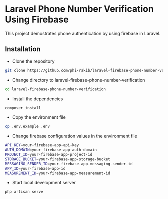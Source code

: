 # Laravel Phone Number Verification Using Firebase

This project demostrates phone authentication by using firebase in Laravel.

## Installation

- Clone the repository
```bash
git clone https://github.com/phi-rakib/laravel-firebase-phone-number-verification.git
```

- Change directory to  laravel-firebase-phone-number-verification
```bash
cd laravel-firebase-phone-number-verification
```

- Install the dependencies
```bash
composer install
```
- Copy the environment file
```bash
cp .env.example .env
```
- Change firebase configuration values in the environment file
```bash
API_KEY=your-firebase-app-api-key
AUTH_DOMAIN=your-firebase-app-auth-domain
PROJECT_ID=your-firebase-app-project-id
STORAGE_BUCKET=your-firebase-app-storage-bucket
MESSAGING_SENDER_ID=your-firebase-app-messaging-sender-id
APP_ID=your-firebase-app-id
MEASUREMENT_ID=your-firebase-app-measurement-id
```
- Start local development server
```bash
php artisan serve
```